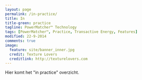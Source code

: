 ```yaml
---
layout: page
permalink: /in-practice/
title: In
title-green: practice
tagline: PowerMatcher™ Technology
tags: [PowerMatcher™, Practice, Transactive Energy, Features]
modified: 22-9-2014
comments: true
image:
  feature: site/banner_inner.jpg
  credit: Texture Lovers
  creditlink: http://texturelovers.com
---
```


Hier komt het "in practice" overzicht.